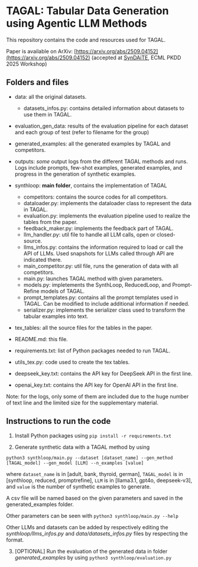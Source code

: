 # TAGAL: Tabular Data Generation using Agentic LLM Methods


This repository contains the code and resources used for TAGAL.

Paper is available on ArXiv: [https://arxiv.org/abs/2509.04152](https://arxiv.org/abs/2509.04152) (accepted at [SynDAiTE](https://aiimlab.org/events/ECML_PKDD_2025_SynDAiTE_Synthetic_Data_for_AI_Trustworthiness_and_Evolution.html), ECML PKDD 2025 Workshop) 


## Folders and files

- data: all the original datasets.
    - datasets_infos.py: contains detailed information about datasets to use them in TAGAL.
- evaluation_gen_data: results of the evaluation pipeline for each dataset and each group of test (refer to filename for the group)
- generated_examples: all the generated examples by TAGAL and competitors.
- outputs: *some* output logs from the different TAGAL methods and runs. Logs include prompts, few-shot examples, generated examples, and progress in the generation of synthetic examples.
- synthloop: **main folder**, contains the implementation of TAGAL
    - competitors: contains the source codes for all competitors.
    - dataloader.py: implements the dataloader class to represent the data in TAGAL.
    - evaluation.py: implements the evaluation pipeline used to realize the tables from the paper.
    - feedback_maker.py: implements the feedback part of TAGAL.
    - llm_handler.py: util file to handle all LLM calls, open or closed-source.
    - llms_infos.py: contains the information required to load or call the API of LLMs. Used snapshots for LLMs called through API are indicated there.
    - main_competitor.py: util file, runs the generation of data with all competitors.
    - main.py: launches TAGAL method with given parameters.
    - models.py: impletements the SynthLoop, ReducedLoop, and Prompt-Refine models of TAGAL.
    - prompt_templates.py: contains all the prompt templates used in TAGAL. Can be modified to include additional information if needed.
    - serializer.py: implements the serializer class used to transform the tabular examples into text.

- tex_tables: all the source files for the tables in the paper.
- README.md: this file.
- requirements.txt: list of Python packages needed to run TAGAL.
- utils_tex.py: code used to create the tex tables.
- deepseek_key.txt: contains the API key for DeepSeek API in the first line.
- openai_key.txt: contains the API key for OpenAI API in the first line.

Note: for the logs, only some of them are included due to the huge number of text line and the limited size for the supplementary material.


## Instructions to run the code

1) Install Python packages using `pip install -r requirements.txt`

2) Generate synthetic data with a TAGAL method by using

```python3 synthloop/main.py --dataset [dataset_name] --gen_method [TAGAL_model] --gen_model [LLM] --n_examples [value]```

where `dataset_name` is in [adult, bank, thyroid, german], `TAGAL_model` is in [synthloop, reduced, promptrefine], `LLM` is in [llama3.1, gpt4o, deepseek-v3], and `value` is the number of synthetic examples to generate.

A csv file will be named based on the given parameters and saved in the generated_examples folder.

Other parameters can be seen with `python3 synthloop/main.py --help`

Other LLMs and datasets can be added by respectively editing the *synthloop/llms_infos.py* and *data/datasets_infos.py* files by respecting the format.

3) [OPTIONAL] Run the evaluation of the generated data in folder *generated_examples* by using `python3 synthloop/evaluation.py`



